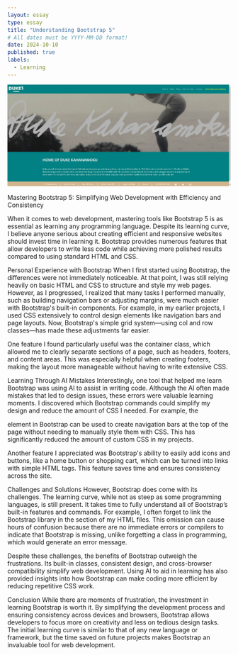 ```yaml
---
layout: essay
type: essay
title: "Understanding Bootstrap 5"
# All dates must be YYYY-MM-DD format!
date: 2024-10-10
published: true
labels:
  - Learning
---
```

![Responsive Bootstrap Webpage](img/dukeshawaii.jpg "An example of a Bootstrap-built website I made")

Mastering Bootstrap 5: Simplifying Web Development with Efficiency and Consistency

When it comes to web development, mastering tools like Bootstrap 5 is as essential as learning any programming language. Despite its learning curve, I believe anyone serious about creating efficient and responsive websites should invest time in learning it. Bootstrap provides numerous features that allow developers to write less code while achieving more polished results compared to using standard HTML and CSS.

Personal Experience with Bootstrap
When I first started using Bootstrap, the differences were not immediately noticeable. At that point, I was still relying heavily on basic HTML and CSS to structure and style my web pages. However, as I progressed, I realized that many tasks I performed manually, such as building navigation bars or adjusting margins, were much easier with Bootstrap's built-in components. For example, in my earlier projects, I used CSS extensively to control design elements like navigation bars and page layouts. Now, Bootstrap's simple grid system—using col and row classes—has made these adjustments far easier.

One feature I found particularly useful was the container class, which allowed me to clearly separate sections of a page, such as headers, footers, and content areas. This was especially helpful when creating footers, making the layout more manageable without having to write extensive CSS.

Learning Through AI Mistakes
Interestingly, one tool that helped me learn Bootstrap was using AI to assist in writing code. Although the AI often made mistakes that led to design issues, these errors were valuable learning moments. I discovered which Bootstrap commands could simplify my design and reduce the amount of CSS I needed. For example, the <nav> element in Bootstrap can be used to create navigation bars at the top of the page without needing to manually style them with CSS. This has significantly reduced the amount of custom CSS in my projects.

Another feature I appreciated was Bootstrap's ability to easily add icons and buttons, like a home button or shopping cart, which can be turned into links with simple HTML tags. This feature saves time and ensures consistency across the site.

Challenges and Solutions
However, Bootstrap does come with its challenges. The learning curve, while not as steep as some programming languages, is still present. It takes time to fully understand all of Bootstrap’s built-in features and commands. For example, I often forget to link the Bootstrap library in the <head> section of my HTML files. This omission can cause hours of confusion because there are no immediate errors or compilers to indicate that Bootstrap is missing, unlike forgetting a class in programming, which would generate an error message.

Despite these challenges, the benefits of Bootstrap outweigh the frustrations. Its built-in classes, consistent design, and cross-browser compatibility simplify web development. Using AI to aid in learning has also provided insights into how Bootstrap can make coding more efficient by reducing repetitive CSS work.

Conclusion
While there are moments of frustration, the investment in learning Bootstrap is worth it. By simplifying the development process and ensuring consistency across devices and browsers, Bootstrap allows developers to focus more on creativity and less on tedious design tasks. The initial learning curve is similar to that of any new language or framework, but the time saved on future projects makes Bootstrap an invaluable tool for web development.

